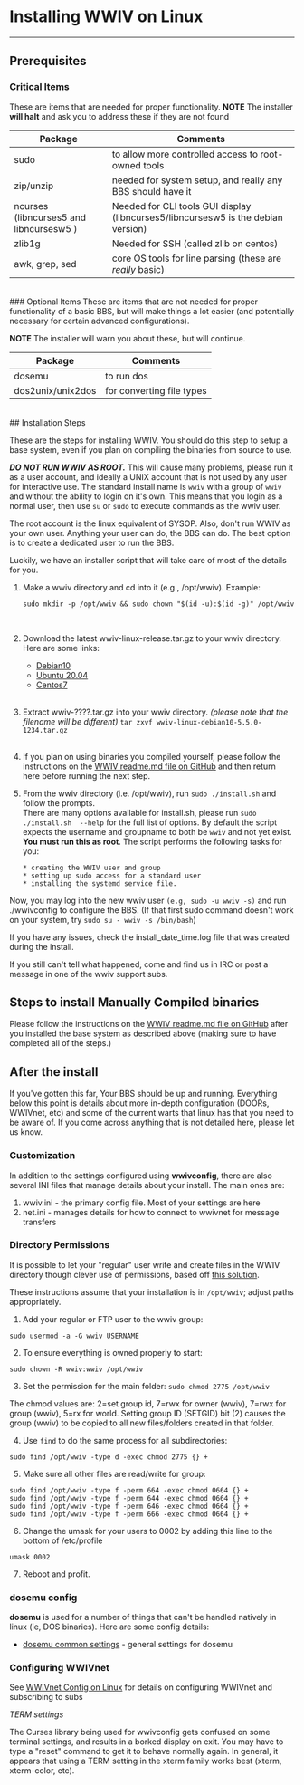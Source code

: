 # Installing WWIV on Linux
***

## Prerequisites

### Critical Items
These are items that are needed for proper functionality.
**NOTE** The installer **will halt** and ask you to address these if they are not found

Package | Comments
------- | ----------
sudo | to allow more controlled access to root-owned tools
zip/unzip | needed for system setup, and really any BBS should have it
ncurses (libncurses5 and libncursesw5 )| Needed for CLI tools GUI display (libncurses5/libncursesw5  is the debian version)
zlib1g | Needed for SSH (called zlib on centos)
awk, grep, sed | core OS tools for line parsing (these are _really_ basic)

<br/>
### Optional Items
These are items that are not needed for proper functionality of a basic BBS, but will make things
a lot easier (and potentially necessary for certain advanced configurations).

**NOTE** The installer will warn you about these, but will continue.

Package | Comments
------- | ----------
dosemu | to run dos|based doors and utilities  
dos2unix/unix2dos | for converting file types  



<br/>
## Installation Steps

These are the steps for installing WWIV.  You should do this step to setup
a base system, even if you plan on compiling the binaries from source to use.

_**DO NOT RUN WWIV AS ROOT.**_ This will cause many problems, please run it
as a user account, and ideally a UNIX account that is not used by any
user for interactive use.  The standard install name is ```wwiv``` with
a group of ```wwiv``` and without the ability to login on it's own.  This
means that you login as a normal user, then use ```su``` or ```sudo``` to
execute commands as the wwiv user.

The root account is the linux equivalent of SYSOP. Also, don't run WWIV
as your own user. Anything your user can do, the BBS can do. The best
option is to create a dedicated user to run the BBS.

Luckily, we have an installer script that will take care of most of the
details for you.

1. Make a wwiv directory and cd into it (e.g., /opt/wwiv).
   Example:<br/> 
   ```
   sudo mkdir -p /opt/wwiv && sudo chown "$(id -u):$(id -g)" /opt/wwiv
   ```
   <br/>
2. Download the latest wwiv-linux-release.tar.gz to your wwiv directory.
   Here are some links: 
     * [Debian10](https://build.wwivbbs.org/jenkins/job/wwiv/label=linux-debian10/lastSuccessfulBuild/)
     * [Ubuntu 20.04](https://build.wwivbbs.org/jenkins/job/wwiv/label=linux-ubuntu2004/lastSuccessfulBuild/)
     * [Centos7](https://build.wwivbbs.org/jenkins/job/wwiv/label=linux-centos7/lastSuccessfulBuild/)  
   <br/>
3. Extract wwiv-????.tar.gz into your wwiv directory.
   *(please note that the filename will be different)* 
       ```
		   tar zxvf wwiv-linux-debian10-5.5.0-1234.tar.gz
       ```   
   <br/>
4. If you plan on using binaries you compiled yourself, please follow the
   instructions on the [WWIV readme.md file on GitHub](https://github.com/wwivbbs/wwiv#building-on-linux)
   and then return here before running the next step.

5. From the wwiv directory (i.e. /opt/wwiv), run ``sudo ./install.sh`` and
   follow the prompts.
   <br/>
   There are many options available for install.sh,
   please run ```sudo ./install.sh  --help``` for the full list of options. 
   By default the script expects the username and groupname to both be 
   ```wwiv``` and not yet exist.
   <br/>
   **You must run this as root**.  The script performs the following tasks
   for you:

       * creating the WWIV user and group
       * setting up sudo access for a standard user
       * installing the systemd service file.  

Now, you may log into the new wwiv user ``(e.g, sudo -u wwiv -s)`` and run ./wwivconfig
to configure the BBS.
(If that first sudo command doesn't work on your system, try 
```sudo su - wwiv -s /bin/bash```)

If you have any issues, check the install_date_time.log file that was created
during the install.  

If you still can't tell what happened, come and find us in IRC or post a message
in one of the wwiv support subs.

## Steps to install Manually Compiled binaries

Please follow the instructions on the 
[WWIV readme.md file on GitHub](https://github.com/wwivbbs/wwiv#building-one-linux)
after you installed the base system as described above (making sure to have
completed all of the steps.)

## After the install

If you've gotten this far, Your BBS should be up and running. Everything below
this point is details about more in-depth configuration (DOORs, WWIVnet, etc) 
and some of the current warts that linux has that you need to be aware of. 
If you come across anything that is not detailed here, please let us know.

### Customization
In addition to the settings configured using **wwivconfig**, there are also 
several INI files that manage details about your install.  The main ones are:

1. wwiv.ini - the primary config file.  Most of your settings are here
1. net.ini - manages details for how to connect to wwivnet for message transfers

### Directory Permissions

It is possible to let your "regular" user write and create files in the WWIV 
directory though clever use of permissions, based off [this solution](https://askubuntu.com/questions/647392/user-access-to-ftp-and-at-same-time-set-www-data-as-owner-group).  

These instructions assume that your installation is in `/opt/wwiv`; adjust paths appropriately.

1. Add your regular or FTP user to the wwiv group: 

`sudo usermod -a -G wwiv USERNAME`

2. To ensure everything is owned properly to start: 

`sudo chown -R wwiv:wwiv /opt/wwiv`

3. Set the permission for the main folder: `sudo chmod 2775 /opt/wwiv`

The chmod values are: 2=set group id, 7=rwx for owner (wwiv), 7=rwx for group 
(wwiv), 5=rx for world.  Setting group ID (SETGID) bit (2) causes the group 
(wwiv) to be copied to all new files/folders created in that folder. 

4. Use `find` to do the same process for all subdirectories: 

`sudo find /opt/wwiv -type d -exec chmod 2775 {} +`

5. Make sure all other files are read/write for group: 

```
sudo find /opt/wwiv -type f -perm 664 -exec chmod 0664 {} +
sudo find /opt/wwiv -type f -perm 644 -exec chmod 0664 {} + 
sudo find /opt/wwiv -type f -perm 646 -exec chmod 0664 {} +
sudo find /opt/wwiv -type f -perm 666 -exec chmod 0664 {} +
```

6. Change the umask for your users to 0002 by adding this line to the bottom of /etc/profile

`umask 0002`

7. Reboot and profit.

### dosemu config 

**dosemu** is used for a number of things that can't be handled natively in
linux (ie, DOS binaries). Here are some config details: 

* [dosemu common settings](../cfg/dosemu.md) - general settings for dosemu  

### Configuring WWIVnet 
See [WWIVnet Config on Linux](../network/wwivnet_linux.md) for details on
configuring WWIVnet and subscribing to subs

_TERM settings_

The Curses library being used for wwivconfig gets confused on some terminal
settings, and results in a borked display on exit. You may have to type a
"reset" command to get it to behave normally again. In general, it appears
that using a TERM setting in the xterm family works best (xterm, 
xterm-color, etc).

